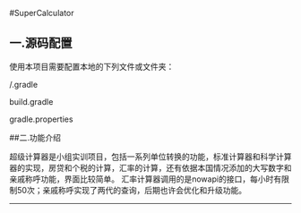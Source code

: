 #SuperCalculator

## 一.源码配置

使用本项目需要配置本地的下列文件或文件夹：

/.gradle

build.gradle

gradle.properties

##二.功能介绍

超级计算器是小组实训项目，包括一系列单位转换的功能，标准计算器和科学计算器的实现，房贷和个税的计算，汇率的计算，还有依据本国情况添加的大写数字和亲戚称呼功能，界面比较简单。
汇率计算器调用的是nowapi的接口，每小时有限制50次；亲戚称呼实现了两代的查询，后期也许会优化和升级功能。

----------

